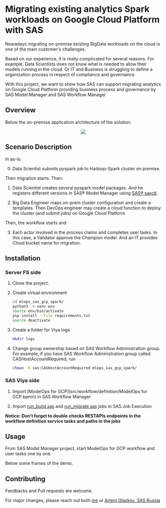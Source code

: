 # Migrating existing analytics Spark workloads on Google Cloud Platform with SAS 

Nowadays migrating on-premise existing BigData workloads on the cloud is one of the main
customer's challenges.

Based on our experience, it is really complicated for several reasons. 
For example, Data Scientists does not know what is needed to allow their models 
running in the cloud. Or IT and Business is struggling to define a organization process
in respect of compliance and governance.

With this project, we want to show how SAS can support migrating analytics on 
Google Cloud Platform providing business process and governance by SAS Model Manager 
and SAS Workflow Manager

## Overview 

Below the on-premise application architecture of the solution:

<p align="center">
<img src="https://github.com/IvanNardini/mlops_sas_gcp_spark/raw/master/mm_gcp.png">
</p>

## Scenario Description

In as-is: 

0. Data Scientist submits pyspark job to Hadoop-Spark cluster on premise. 

Then migration starts. Then: 

1. Data Scientist creates several pyspark model packages. And he registers different versions in SAS® Model Manager 
using [SAS® sasctl](https://github.com/sassoftware/python-sasctl).

2. Big Data Engineer maps on-prem cluster configuration and create a templates. Then DevOps engineer
may create a cloud function to deploy the cluster (and submit jobs) on Google Cloud Platform

Then, the workflow starts and

3. Each actor involved in the process claims and completes user tasks.
In this case, a Validator approve the Champion model. And an IT provides
Cloud bucket name for migration. 

## Installation

### Server FS side

1. Clone the project.

2. Create virtual environment 

    ```bash
    cd mlops_sas_gcp_spark/
    python3 -m venv env
    source env/bin/activate
    pip install --file requirements.txt
    source deactivate
    ```
3. Create a folder for Viya logs

    ```bash
    mkdir logs
    ```

4. Change group ownership based on SAS Workflow Administration group.
For example, if you have SAS Workflow Administration group called CASHostAccountRequired, 
run 

    ```bash
    chown -R sas:CASHostAccountRequired mlops_sas_gcp_spark/
    ```
### SAS Viya side

1. Import [ModelOps for GCP](src/workflow/definition/ModelOps for GCP.bpmn) in SAS Workflow Manager

2. Import [run_build.sas](src/workflow/definition/run_build.sas) and [run_migrate.sas](src/workflow/definition/run_migrate.sas)
jobs in SAS Job Execution

**Notice: Don't forget to double checks RESTAPIs endpoints in the workflow definition service tasks and 
paths in the jobs**

## Usage

From SAS Model Manager project, start ModelOps for GCP workflow and user tasks one by one.

Below some frames of the demo.

## Contributing
Feedbacks and Pull requests are welcome. 

For major changes, please reach out both [me](https://www.linkedin.com/in/ivan-nardini/) or 
[Artem Glazkov, SAS Russia](https://www.linkedin.com/in/artem-glazkov-80753824/)